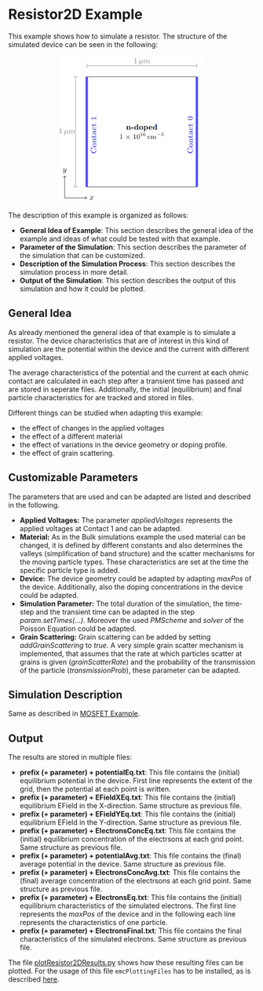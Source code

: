 # Resistor2D Example
This example shows how to simulate a resistor. The structure of the simulated device can be seen in the following:

 <div align="center">
    <img src="../../docs/pictures/resistor2D_structure.png" width="300">
</div> 

The description of this example is organized as follows:

- **General Idea of Example**: This section describes the general idea of the example and ideas of what could be tested with that example.
- **Parameter of the Simulation**: This section describes the parameter of the simulation that can be customized.
- **Description of the Simulation Process**: This section describes the simulation process in more detail.
- **Output of the Simulation**: This section describes the output of this simulation and how it could be plotted.

## General Idea
As already mentioned the general idea of that example is to simulate a resistor. The device characteristics that are of interest in this kind of simulation are the potential within the device and the current with different applied voltages.

The average characteristics of the potential and the current at each ohmic contact are calculated in each step after a transient time has passed and are stored in seperate files. Additionally, the initial (equilibrium) and final particle characteristics for are tracked and stored in files.

Different things can be studied when adapting this example:

- the effect of changes in the applied voltages
- the effect of a different material 
- the effect of variations in the device geometry or doping profile.
- the effect of grain scattering.
 
## Customizable Parameters
The parameters that are used and can be adapted are listed and described in the following.

- **Applied Voltages:** The parameter *appliedVoltages* represents the applied voltages at Contact 1 and can be adapted. 
- **Material:** As in the Bulk simulations example the used material can be changed, it is defined by different constants and also determines the valleys (simplification of band structure) and the scatter mechanisms for the moving particle types. These characteristics are set at the time the specific particle type is added.
- **Device:** The device geometry could be adapted by adapting *maxPos* of the device. Additionally, also the doping concentrations in the device could be adapted.
- **Simulation Parameter:** The total duration of the simulation, the time-step and the transient time can be adapted in the step *param.setTimes(...)*. Moreover the used *PMScheme* and *solver* of the Poisson Equation could be adapted. 
- **Grain Scattering:** Grain scattering can be added by setting *addGrainScattering* to *true*. A very simple grain scatter mechanism is implemented, that assumes that the rate at which particles scatter at grains is given (*grainScatterRate*) and the probability of the transmission of the particle (*transmissionProb*), these parameter can be adapted.   

##  Simulation Description

Same as described in [MOSFET Example](../mosfet2D/README.md).

## Output

The results are stored in multiple files:

- **prefix (+ parameter) + potentialEq.txt**: This file contains the (initial) equilibrium potential in the device. First line represents the extent of the grid, then the potential at each point is written.
- **prefix (+ parameter) + EFieldXEq.txt**: This file contains the (initial) equilibrium EField in the X-direction. Same structure as previous file.
- **prefix (+ parameter) + EFieldYEq.txt**: This file contains the (initial) equilibrium EField in the Y-direction. Same structure as previous file.
- **prefix (+ parameter) + ElectronsConcEq.txt**: This file contains the (initial) equilibrium concentration of the electrsons at each grid point. Same structure as previous file.
- **prefix (+ parameter) + potentialAvg.txt**: This file contains the (final) average potential in the device. Same structure as previous file.
- **prefix (+ parameter) + ElectronsConcAvg.txt**: This file contains the (final) average concentration of the electrsons at each grid point. Same structure as previous file.
- **prefix (+ parameter) + ElectronsEq.txt**: This file contains the (initial) equilibrium characteristics of the simulated electrons. The first line represents the *maxPos* of the device and in the following each line represents the characteristics of one particle. 
- **prefix (+ parameter) + ElectronsFinal.txt**: This file contains the final characteristics of the simulated electrons. Same structure as previous file.

The file [plotResistor2DResults.py](plotResistor2D.py) shows how these resulting files can be plotted. For the usage of this file `emcPlottingFiles` has to be installed, as is described [here](../../README.md).

